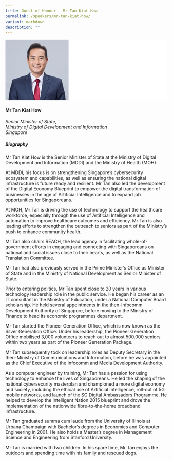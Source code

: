```yaml
---
title: Guest of Honour – Mr Tan Kiat How
permalink: /speakers/mr-tan-kiat-how/
variant: markdown
description: ""
---
```

![](/images/2025%20speakers/Tan_Kiat_How.png)
#### **Mr Tan Kiat How**

*Senior Minister of State,<br>Ministry of Digital Development and Information<br>Singapore*

##### **Biography**
Mr Tan Kiat How is the Senior Minister of State at the Ministry of Digital
Development and Information (MDDI) and the Ministry of Health (MOH).

At MDDI, his focus is on strengthening Singapore’s cybersecurity ecosystem and capabilities, as well as ensuring the national digital infrastructure is future ready and resilient. Mr Tan also led the development of the Digital Economy Blueprint to empower the digital transformation of businesses in the age of Artificial Intelligence and to expand job opportunities for Singaporeans.

At MOH, Mr Tan is driving the use of technology to support the healthcare workforce, especially through the use of Artificial Intelligence and automation to improve healthcare outcomes and efficiency. Mr Tan is also leading efforts to strengthen the outreach to seniors as part of the Ministry’s push to enhance community health.

Mr Tan also chairs REACH, the lead agency in facilitating whole-of-government efforts in engaging and connecting with Singaporeans on national and social issues close to their hearts, as well as the National Translation Committee.

Mr Tan had also previously served in the Prime Minister’s Office as Minister
of State and in the Ministry of National Development as Senior Minister
of State.

Prior to entering politics, Mr Tan spent close to 20 years in various
technology leadership role in the public service. He began his career as
an IT consultant in the Ministry of Education, under a National Computer
Board scholarship. He held several appointments in the then-Infocomm Development Authority of Singapore, before moving to the Ministry of Finance to head its economic programmes department.

Mr Tan started the Pioneer Generation Office, which is now known as the
Silver Generation Office. Under his leadership, the Pioneer Generation
Office mobilised 3,000 volunteers to reach out to almost 500,000 seniors
within two years as part of the Pioneer Generation Package.

Mr Tan subsequently took on leadership roles as Deputy Secretary in the
then-Ministry of Communications and Information, before he was appointed as the Chief Executive of the Infocomm and Media Development Authority.

As a computer engineer by training, Mr Tan has a passion for using technology to enhance the lives of Singaporeans. He led the shaping of the national cybersecurity masterplan and championed a more digital economy and society, including the ethical use of Artificial Intelligence, roll-out of 5G mobile networks, and launch of the SG Digital Ambassadors Programme. He helped to develop the Intelligent Nation 2015 blueprint and drove the implementation of the nationwide fibre-to-the-home broadband infrastructure.

Mr Tan graduated summa cum laude from the University of Illinois at Urbana Champaign with Bachelor’s degrees in Economics and Computer Engineering in 2001. He also holds a Master’s degree in Management Science and Engineering from Stanford University.

Mr Tan is married with two children. In his spare time, Mr Tan enjoys
the outdoors and spending time with his family and rescued dogs.